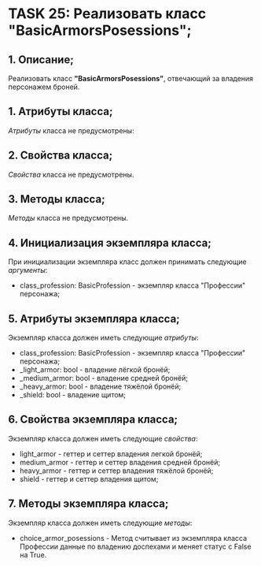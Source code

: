 # TASK 25: Реализовать класс **"BasicArmorsPosessions"**;
## 1. Описание;
Реализовать класс **"BasicArmorsPosessions"**, отвечающий за владения персонажем броней.


## 1. Атрибуты класса;
*Атрибуты* класса не предусмотрены:



## 2. Свойства класса;
*Свойства* класса не предусмотрены.


## 3. Методы класса;
*Методы* класса не предусмотрены.


## 4. Инициализация экземпляра класса;
При инициализации экземпляра класс должен принимать следующие *аргументы*:
* class_profession: BasicProfession - экземпляр класса "Профессии" персонажа;


## 5. Атрибуты экземпляра класса;
Экземпляр класса должен иметь следующие *атрибуты*:
* class_profession: BasicProfession - экземпляр класса "Профессии" персонажа;
* _light_armor: bool - владение лёгкой бронёй;
* _medium_armor: bool - владение средней бронёй;
* _heavy_armor: bool - владение тяжёлой бронёй;
* _shield: bool - владение щитом;


## 6. Свойства экземпляра класса;
Экземпляр класса должен иметь следующие *свойства*:
* light_armor - геттер и сеттер владения легкой бронёй;
* medium_armor - геттер и сеттер владения средней бронёй;
* heavy_armor - геттер и сеттер владения тяжёлой бронёй;
* shield - геттер и сеттер владения щитом;

## 7. Методы экземпляра класса;
Экземпляр класса должен иметь следующие *методы*:
* choice_armor_posessions - Метод считывает из экземпляра класса Профессии данные по владению доспехами и меняет статус с False на True.

